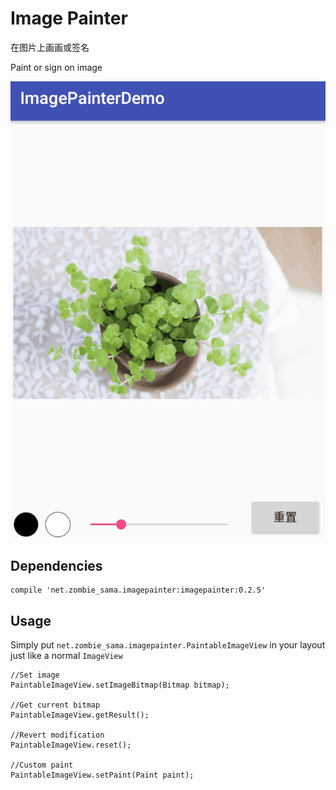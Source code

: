# Image Painter
在图片上画画或签名

Paint or sign on image


![image](https://github.com/Beenlong/ImagePainter/blob/master/pic/preview.gif)


## Dependencies

```
compile 'net.zombie_sama.imagepainter:imagepainter:0.2.5'
```


## Usage

Simply put `net.zombie_sama.imagepainter.PaintableImageView` in your layout just like a normal `ImageView`

```
//Set image
PaintableImageView.setImageBitmap(Bitmap bitmap);

//Get current bitmap
PaintableImageView.getResult();

//Revert modification
PaintableImageView.reset();

//Custom paint
PaintableImageView.setPaint(Paint paint);
```